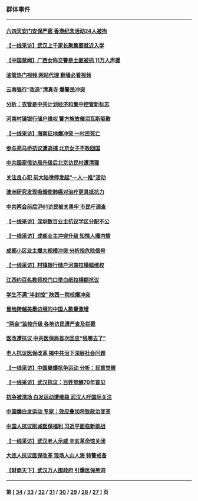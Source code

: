 ### 群体事件
---
#### [六四天安门安保严密 香港纪念活动24人被拘](../../pages/ncid279/n14009800.md?06090845) 
#### [【一线采访】武汉上千家长聚集要就近入学](../../pages/ncid279/n14009497.md?06090845) 
#### [【中国禁闻】广西女称交警是土匪被抓 11万人声援](../../pages/ncid279/n14006869.md?06090845) 
#### [油管热门视频 网站代理 翻墙必看视频](http://138.2.39.72:81/youtube.html?epic-marker?06090845)
#### [云南强行“改造”清真寺 爆警民冲突](../../pages/ncid279/n14005561.md?06090845) 
#### [分析：农管是中共计划经济和集中控管新标志](../../pages/ncid279/n14000665.md?06090845) 
#### [河南村镇银行储户维权 警方施放催泪瓦斯驱散](../../pages/ncid279/n13998750.md?06090845) 
#### [【一线采访】海南征地爆冲突 一村民死亡](../../pages/ncid279/n13989137.md?06090845) 
#### [参与亮马桥抗议遭追捕 北京女子不敢回国](../../pages/ncid279/n13985420.md?06090845) 
#### [中共国家信访局升级后北京访民村遭清理](../../pages/ncid279/n13984826.md?06090845) 
#### [关注良心犯 前大陆律师发起“一人一推”活动](../../pages/ncid279/n13980524.md?06090845) 
#### [澳洲研究发现吸烟使肺癌对治疗更具抵抗力](../../pages/ncid279/n13977762.md?06090845) 
#### [中共两会前后沪61访民被关黑牢 市民吁调查](../../pages/ncid279/n13976054.md?06090845) 
#### [【一线采访】深圳数百业主抗议学区分配不公](../../pages/ncid279/n13976680.md?06090845) 
#### [【一线采访】成都业主冲突升级 知情人曝内情](../../pages/ncid279/n13965289.md?06090845) 
#### [成都小区业主爆大规模冲突 分析指危险信号](../../pages/ncid279/n13964520.md?06090845) 
#### [【一线采访】村镇银行储户河南拉横幅维权](../../pages/ncid279/n13964555.md?06090845) 
#### [江西约百名教师校门口举白纸拉横额抗议](../../pages/ncid279/n13958579.md?06090845) 
#### [学生不满“半封控” 陕西一院校爆冲突](../../pages/ncid279/n13946647.md?06090845) 
#### [冒险跨越美墨边境的中国人数量激增](../../pages/ncid279/n13946742.md?06090845) 
#### [“两会”监控升级 各地访民遭严查及拦截](../../pages/ncid279/n13942702.md?06090845) 
#### [医改遭抗议 中共医保局首次回应“钱哪去了”](../../pages/ncid279/n13938290.md?06090845) 
#### [老人抗议医保改革 揭中共治下深层社会问题](../../pages/ncid279/n13934963.md?06090845) 
#### [【一线采访】中国屡爆抗争运动 分析：民意觉醒](../../pages/ncid279/n13934024.md?06090845) 
#### [【一线采访】武汉抗议：百姓觉醒70年首见](../../pages/ncid279/n13931265.md?06090845) 
#### [抗争被清场 白发运动遭维稳 武汉人吁国际关注](../../pages/ncid279/n13931147.md?06090845) 
#### [中国爆白发运动 专家：效应叠加将致政治变革](../../pages/ncid279/n13931004.md?06090845) 
#### [中国人抗议削减医保福利 习近平面临新挑战](../../pages/ncid279/n13930530.md?06090845) 
#### [【一线采访】武汉老人示威 辛亥革命馆关闭](../../pages/ncid279/n13930368.md?06090845) 
#### [大连人抗议医保改革 现场人山人海 特警戒备](../../pages/ncid279/n13930248.md?06090845) 
#### [【财商天下】武汉万人围政府 引爆医保黑洞](../../pages/ncid279/n13927281.md?06090845) 

---
#### 第 [ [34](./34.md?06090845) / [33](./33.md?06090845) / [32](./32.md?06090845) / [31](./31.md?06090845) / [30](./30.md?06090845) / [29](./29.md?06090845) / [28](./28.md?06090845) / [27](./27.md?06090845) ] 页
